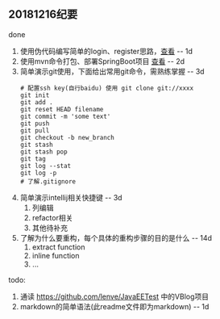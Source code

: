 ## 20181216纪要
done
1. 使用伪代码编写简单的login、register思路，[查看](./login_register.md) -- 1d
1. 使用mvn命令打包、部署SpringBoot项目 [查看](./hello_spring/) -- 2d
2. 简单演示git使用，下面给出常用git命令，需熟练掌握 -- 3d
    ```shell
    # 配置ssh key(自行baidu) 使用 git clone git://xxxx
    git init
    git add .
    git reset HEAD filename
    git commit -m 'some text'
    git push
    git pull
    git checkout -b new_branch
    git stash
    git stash pop
    git tag
    git log --stat
    git log -p
    # 了解.gitignore
    ```
3. 简单演示intellij相关快捷键 -- 3d
    1. 列编辑
    2. refactor相关
    3. 其他待补充
4. 了解为什么要重构，每个具体的重构步骤的目的是什么 -- 14d
    1. extract function
    2. inline function
    3. ...

todo:
1. 通读 https://github.com/lenve/JavaEETest 中的VBlog项目
2. markdown的简单语法(此readme文件即为markdown) -- 1d


